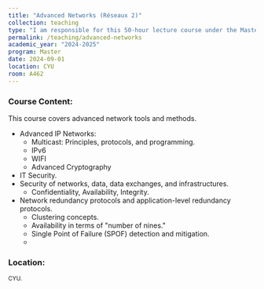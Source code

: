 ```yaml
---
title: "Advanced Networks (Réseaux 2)"
collection: teaching
type: "I am responsible for this 50-hour lecture course under the Master program in Intelligent and Communicating Systems."
permalink: /teaching/advanced-networks
academic_year: "2024-2025"
program: Master
date: 2024-09-01
location: CYU
room: A462
---
```


### Course Content:
This course covers advanced network tools and methods.
- Advanced IP Networks:
  - Multicast: Principles, protocols, and programming.
  - IPv6
  - WIFI
  - Advanced Cryptography
- IT Security.
- Security of networks, data, data exchanges, and infrastructures.
  - Confidentiality, Availability, Integrity.
- Network redundancy protocols and application-level redundancy protocols.
  - Clustering concepts.
  - Availability in terms of "number of nines."
  - Single Point of Failure (SPOF) detection and mitigation.
  - 
### Location:
<span style="font-size: smaller;"> CYU.</span>

